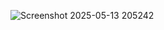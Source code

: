 ![Screenshot 2025-05-13 205242](https://github.com/user-attachments/assets/0ec7d2a3-800a-44fc-9e56-33503776a19a)
